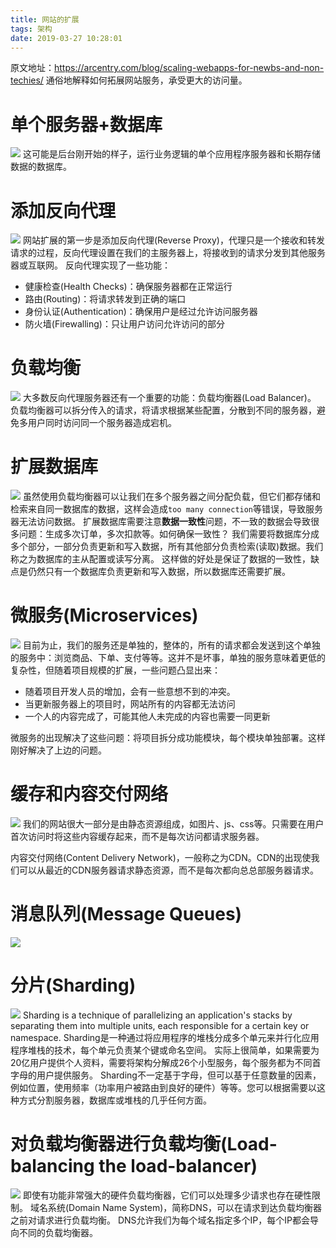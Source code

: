```yaml
---
title: 网站的扩展
tags: 架构
date: 2019-03-27 10:28:01
---
```


原文地址：https://arcentry.com/blog/scaling-webapps-for-newbs-and-non-techies/
通俗地解释如何拓展网站服务，承受更大的访问量。

# 单个服务器+数据库
![](网站的扩展/1.png)
这可能是后台刚开始的样子，运行业务逻辑的单个应用程序服务器和长期存储数据的数据库。

# 添加反向代理
![](网站的扩展/2.png)
网站扩展的第一步是添加反向代理(Reverse Proxy)，代理只是一个接收和转发请求的过程，反向代理设置在我们的主服务器上，将接收到的请求分发到其他服务器或互联网。
反向代理实现了一些功能：
- 健康检查(Health Checks)：确保服务器都在正常运行
- 路由(Routing)：将请求转发到正确的端口
- 身份认证(Authentication)：确保用户是经过允许访问服务器
- 防火墙(Firewalling)：只让用户访问允许访问的部分

# 负载均衡
![](网站的扩展/3.png)
大多数反向代理服务器还有一个重要的功能：负载均衡器(Load Balancer)。
负载均衡器可以拆分传入的请求，将请求根据某些配置，分散到不同的服务器，避免多用户同时访问同一个服务器造成宕机。

# 扩展数据库
![](网站的扩展/4.png)
虽然使用负载均衡器可以让我们在多个服务器之间分配负载，但它们都存储和检索来自同一数据库的数据，这样会造成`too many connection`等错误，导致服务器无法访问数据。
扩展数据库需要注意**数据一致性**问题，不一致的数据会导致很多问题：生成多次订单，多次扣款等。如何确保一致性？
我们需要将数据库分成多个部分，一部分负责更新和写入数据，所有其他部分负责检索(读取)数据。我们称之为数据库的主从配置或读写分离。
这样做的好处是保证了数据的一致性，缺点是仍然只有一个数据库负责更新和写入数据，所以数据库还需要扩展。

# 微服务(Microservices)
![](网站的扩展/5.png)
目前为止，我们的服务还是单独的，整体的，所有的请求都会发送到这个单独的服务中：浏览商品、下单、支付等等。这并不是坏事，单独的服务意味着更低的复杂性，但随着项目规模的扩展，一些问题凸显出来：
- 随着项目开发人员的增加，会有一些意想不到的冲突。
- 当更新服务器上的项目时，网站所有的内容都无法访问
- 一个人的内容完成了，可能其他人未完成的内容也需要一同更新

微服务的出现解决了这些问题：将项目拆分成功能模块，每个模块单独部署。这样刚好解决了上边的问题。

# 缓存和内容交付网络
![](网站的扩展/6.png)
我们的网站很大一部分是由静态资源组成，如图片、js、css等。只需要在用户首次访问时将这些内容缓存起来，而不是每次访问都请求服务器。

内容交付网络(Content Delivery Network)，一般称之为CDN。CDN的出现使我们可以从最近的CDN服务器请求静态资源，而不是每次都向总总部服务器请求。

# 消息队列(Message Queues)
![](网站的扩展/7.png)

# 分片(Sharding)
![](网站的扩展/8.png)
Sharding is a technique of parallelizing an application's stacks by separating them into multiple units, each responsible for a certain key or namespace.
Sharding是一种通过将应用程序的堆栈分成多个单元来并行化应用程序堆栈的技术，每个单元负责某个键或命名空间。
实际上很简单，如果需要为20亿用户提供个人资料，需要将架构分解成26个小型服务，每个服务都为不同首字母的用户提供服务。
Sharding不一定基于字母，但可以基于任意数量的因素，例如位置，使用频率（功率用户被路由到良好的硬件）等等。您可以根据需要以这种方式分割服务器，数据库或堆栈的几乎任何方面。

# 对负载均衡器进行负载均衡(Load-balancing the load-balancer)
![](网站的扩展/9.png)
即使有功能非常强大的硬件负载均衡器，它们可以处理多少请求也存在硬性限制。
域名系统(Domain Name System)，简称DNS，可以在请求到达负载均衡器之前对请求进行负载均衡。
DNS允许我们为每个域名指定多个IP，每个IP都会导向不同的负载均衡器。
